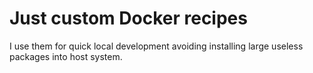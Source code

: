 # Just custom Docker recipes

I use them for quick local development avoiding installing large useless packages into host system.
